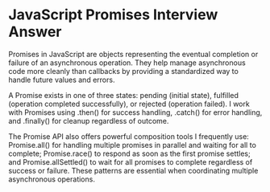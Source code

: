 # JavaScript Promises Interview Answer

Promises in JavaScript are objects representing the eventual completion or failure of an asynchronous operation. They help manage asynchronous code more cleanly than callbacks by providing a standardized way to handle future values and errors.

A Promise exists in one of three states: pending (initial state), fulfilled (operation completed successfully), or rejected (operation failed). I work with Promises using .then() for success handling, .catch() for error handling, and .finally() for cleanup regardless of outcome.

The Promise API also offers powerful composition tools I frequently use: Promise.all() for handling multiple promises in parallel and waiting for all to complete; Promise.race() to respond as soon as the first promise settles; and Promise.allSettled() to wait for all promises to complete regardless of success or failure. These patterns are essential when coordinating multiple asynchronous operations.